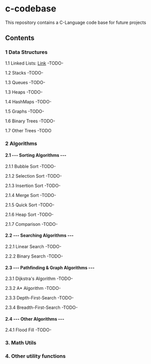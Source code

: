 # c-codebase

This repository contains a C-Language code base for future projects

## Contents

### 1 Data Structures  
1.1 Linked Lists:
[Link](/Basic-Concepts/Data-Structures/Linked-List)
-TODO-

1.2 Stacks
-TODO-

1.3 Queues
-TODO-

1.3 Heaps
-TODO-

1.4 HashMaps
-TODO-

1.5 Graphs
-TODO-

1.6 Binary Trees
-TODO-

1.7 Other Trees
-TODO



### 2 Algorithms  

#### 2.1 --- Sorting Algorithms --- 

2.1.1 Bubble Sort -TODO-  

2.1.2 Selection Sort -TODO-  

2.1.3 Insertion Sort -TODO-  

2.1.4 Merge Sort -TODO-  

2.1.5 Quick Sort -TODO-  

2.1.6 Heap Sort  -TODO-  

2.1.7 Comparison -TODO-  

#### 2.2 --- Searching Algorithms ---  

2.2.1 Linear Search  -TODO-  

2.2.2 Binary Search  -TODO-  

#### 2.3 --- Pathfinding & Graph Algorithms ---  

2.3.1 Dijkstra's Algorithm -TODO-  

2.3.2 A* Algorithm -TODO-  

2.3.3 Depth-First-Search -TODO-  

2.3.4 Breadth-First-Search -TODO-  

#### 2.4 --- Other Algorithms ---  

2.4.1 Flood Fill -TODO-

### 3. Math Utils

### 4. Other utility functions
